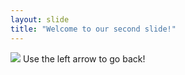 ```yaml
---
layout: slide
title: "Welcome to our second slide!"
---
```

![](https://gph.is/2kCMo0H)
Use the left arrow to go back!
